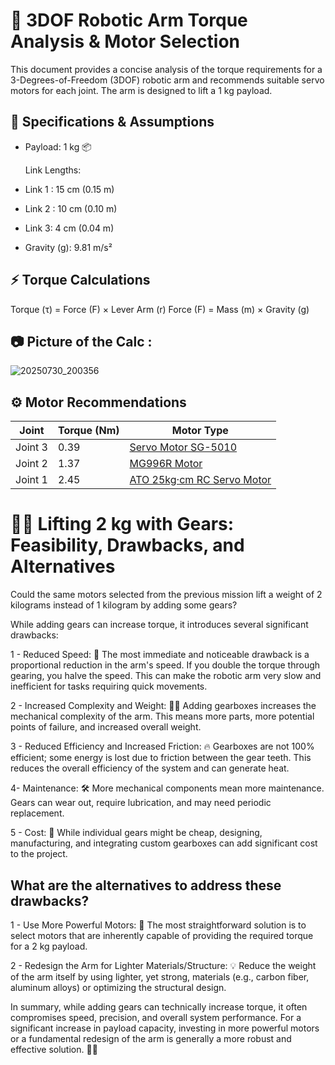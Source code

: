 # 🤖 3DOF Robotic Arm Torque Analysis & Motor Selection

This document provides a concise analysis of the torque requirements for a 3-Degrees-of-Freedom (3DOF) robotic arm and recommends suitable servo motors for each joint. The arm is designed to lift a 1 kg payload.

## 📐 Specifications & Assumptions

- Payload: 1 kg 📦

  Link Lengths:
- Link 1 : 15 cm (0.15 m)
- Link 2 : 10 cm (0.10 m)
- Link 3:  4  cm (0.04 m)
- Gravity (g): 9.81 m/s²

## ⚡ Torque Calculations

Torque (τ) = Force (F) × Lever Arm (r)
Force (F) = Mass (m) × Gravity (g)

##  📷  Picture of the Calc :

![20250730_200356](https://github.com/user-attachments/assets/7b737a6a-f6bb-4925-a34e-bdb92f8518ba)

## ⚙️ Motor Recommendations

|     Joint     |  Torque (Nm)  |   Motor Type  |
| ------------- | ------------- | ------------- |
| Joint 3       | 0.39          | [Servo Motor SG-5010](https://circuits-elec.com/products/servo-motor-sg-5010-5-kg-cm?srsltid=AfmBOooFash-SHPrXExL76KDNKCMLhT-AGROOM57dEgbM0KKjGpQ-OMn) |
| Joint 2       | 1.37          | [MG996R Motor](https://store.open-electronics.org/SERVO213)              | 
| Joint 1       | 2.45          | [ATO 25kg·cm RC Servo Motor](https://www.waveshare.com/st3020-servo.htm) | 


# 🏋️‍♀️ Lifting 2 kg with Gears: Feasibility, Drawbacks, and Alternatives

Could the same motors selected from the previous mission lift a weight of 2 kilograms instead of 1 kilogram by adding some gears?

While adding gears can increase torque, it introduces several significant drawbacks:

1 - Reduced Speed: 🐢 The most immediate and noticeable drawback is a proportional reduction in the arm's speed. If you double the torque through gearing, you halve the speed. This can make the robotic arm very slow and inefficient for tasks requiring quick movements.

2 - Increased Complexity and Weight: 🏋️‍♀️ Adding gearboxes increases the mechanical complexity of the arm. This means more parts, more potential points of failure, and increased overall weight.

3 - Reduced Efficiency and Increased Friction: 🔥 Gearboxes are not 100% efficient; some energy is lost due to friction between the gear teeth. This reduces the overall efficiency of the system and can generate heat. 

4- Maintenance: 🛠️ More mechanical components mean more maintenance. Gears can wear out, require lubrication, and may need periodic replacement.

5 - Cost: 💸 While individual gears might be cheap, designing, manufacturing, and integrating custom gearboxes can add significant cost to the project.

## What are the alternatives to address these drawbacks?

1 - Use More Powerful Motors: 💪 The most straightforward solution is to select motors that are inherently capable of providing the required torque for a 2 kg payload.

2 - Redesign the Arm for Lighter Materials/Structure: 💡 Reduce the weight of the arm itself by using lighter, yet strong, materials (e.g., carbon fiber, aluminum alloys) or optimizing the structural design.


In summary, while adding gears can technically increase torque, it often compromises speed, precision, and overall system performance. For a significant increase in payload capacity, investing in more powerful motors or a fundamental redesign of the arm is generally a more robust and effective solution. 💪🚀
